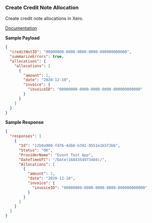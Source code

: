 ### Create Credit Note Allocation

Create credit note allocations in Xero.

[Documentation](https://xeroapi.github.io/xero-node/accounting/index.html#api-Accounting-createCreditNoteAllocation)

**Sample Payload**
```json
{
  "creditNotID": "00000000-0000-0000-0000-000000000000",
  "summarizeErrors": true,
  "allocations": {
    "allocations": [
      {
        "amount": 1,
        "date": "2020-12-10",
        "invoice": {
          "invoiceID": "00000000-0000-0000-0000-000000000000"
        }
      }
    ]
  }
}
```

**Sample Response**
```json
{
  "responses": [
    {
      "Id": "12b9a900-fd76-4db0-b392-9551e165f3bb",
      "Status": "OK",
      "ProviderName": "Event Test App",
      "DateTimeUTC": "/Date(1684354973404)/",
      "Allocations": [
        {
          "amount": 1,
          "date": "2020-12-10",
          "invoice": {
            "invoiceID": "00000000-0000-0000-0000-000000000000"
          }
        }
      ]
    }
  ]
}
```
